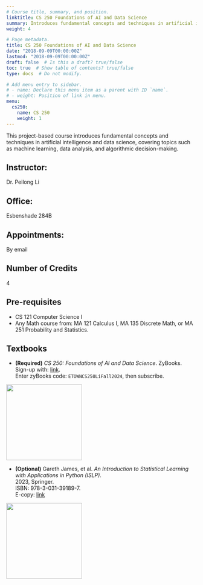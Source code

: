 ```yaml
---
# Course title, summary, and position.
linktitle: CS 250 Foundations of AI and Data Science
summary: Introduces fundamental concepts and techniques in artificial intelligence and data science, covering topics such as machine learning, data analysis, and algorithmic decision-making.
weight: 4

# Page metadata.
title: CS 250 Foundations of AI and Data Science
date: "2018-09-09T00:00:00Z"
lastmod: "2018-09-09T00:00:00Z"
draft: false  # Is this a draft? true/false
toc: true  # Show table of contents? true/false
type: docs  # Do not modify.

# Add menu entry to sidebar.
# - name: Declare this menu item as a parent with ID `name`.
# - weight: Position of link in menu.
menu:
  cs250:
    name: CS 250
    weight: 1
---
```



This project-based course introduces fundamental concepts and techniques in artificial intelligence and data science, covering topics such as machine learning, data analysis, and algorithmic decision-making.

## Instructor:

Dr. Peilong Li

## Office:

Esbenshade 284B

## Appointments:

By email

## Number of Credits

4

## Pre-requisites

* CS 121 Computer Science I
* Any Math course from: MA 121 Calculus I, MA 135 Discrete Math, or MA 251 Probability and Statistics.

## Textbooks

* **(Required)**
*CS 250: Foundations of AI and Data Science*.
ZyBooks. \
Sign-up with: [link](learn.zybooks.com). \
Enter zyBooks code: `ETOWNCS250LiFall2024`, then subscribe.
<img src="/files/cs250/cs250_zyBooks.png" width="200">

* **(Optional)** Gareth James, et al.
*An Introduction to Statistical Learning with Applications in Python (ISLP)*. \
2023, Springer. \
ISBN: 978-3-031-39189-7. \
E-copy: [link](https://www.statlearning.com)
<img src="https://images.squarespace-cdn.com/content/v1/5ff2adbe3fe4fe33db902812/8b373fbe-d1b4-4351-b803-0d3cd5bba1b0/ISLP_cover.png" width="200">
